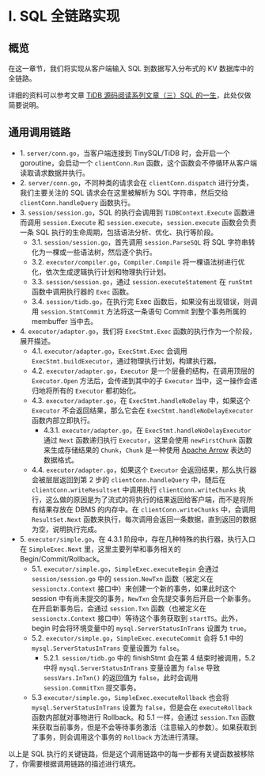 # I. SQL 全链路实现

## 概览

在这一章节，我们将实现从客户端输入 SQL 到数据写入分布式的 KV 数据库中的全链路。

详细的资料可以参考文章 [TiDB 源码阅读系列文章（三）SQL 的一生](https://pingcap.com/blog-cn/tidb-source-code-reading-3)，此处仅做简要说明。

## 通用调用链路

- 1\. `server/conn.go`，当客户端连接到 TinySQL/TiDB 时，会开启一个 goroutine，会启动一个 `clientConn.Run` 函数，这个函数会不停循环从客户端读取请求数据并执行。
- 2\. `server/conn.go`，不同种类的请求会在 `clientConn.dispatch` 进行分类，我们主要关注的 SQL 请求会在这里被解析为 SQL 字符串，然后交给 `clientConn.handleQuery` 函数执行。
- 3\. `session/session.go`，SQL 的执行会调用到 `TiDBContext.Execute` 函数进而调用 `session.Execute` 和 `session.execute`，`session.execute` 函数会负责一条 SQL 执行的生命周期，包括语法分析、优化、执行等阶段。
    - 3.1. `session/session.go`，首先调用 `session.ParseSQL` 将 SQL 字符串转化为一棵或一些语法树，然后逐个执行。 
    - 3.2. `executor/compiler.go`，`Compiler.Compile` 将一棵语法树进行优化，依次生成逻辑执行计划和物理执行计划。
    - 3.3. `session/session.go`，通过 `session.executeStatement` 在 `runStmt` 函数中调用执行器的 `Exec` 函数。
    - 3.4. `session/tidb.go`，在执行完 Exec 函数后，如果没有出现错误，则调用 `session.StmtCommit` 方法将这一条语句 Commit 到整个事务所属的 membuffer 当中去。
- 4\. `executor/adapter.go`，我们将 `ExecStmt.Exec` 函数的执行作为一个阶段，展开描述。
    - 4.1. `executor/adapter.go`，`ExecStmt.Exec` 会调用 `ExecStmt.buildExecutor`，通过物理执行计划，构建执行器。
    - 4.2. `executor/adapter.go`，`Executor` 是一个层叠的结构，在调用顶层的 `Executor.Open` 方法后，会传递到其中的子 `Executor` 当中，这一操作会递归地将所有的 `Executor` 都初始化。
    - 4.3. `executor/adapter.go`，在 `ExecStmt.handleNoDelay` 中，如果这个 `Executor` 不会返回结果，那么它会在 `ExecStmt.handleNoDelayExecutor` 函数内部立即执行。
        - 4.3.1. `executor/adapter.go`，在 `ExecStmt.handleNoDelayExecutor` 通过 `Next` 函数递归执行 `Executor`，这里会使用 `newFirstChunk` 函数来生成存储结果的 `Chunk`，`Chunk` 是一种使用 [Apache Arrow](https://arrow.apache.org/docs/format/Columnar.html#physical-memory-layout) 表达的数据格式。
    - 4.4. `executor/adapter.go`，如果这个 `Executor` 会返回结果，那么执行器会被层层返回到第 2 步的 `clientConn.handleQuery` 中，随后在 `clientConn.writeResultset` 中调用执行 `clientConn.writeChunks` 执行，这么做的原因是为了流式的将执行的结果返回给客户端，而不是将所有结果存放在 DBMS 的内存中。在 `clientConn.writeChunks` 中，会调用 `ResultSet.Next` 函数来执行，每次调用会返回一条数据，直到返回的数据为空，说明执行完成。
- 5\. `executor/simple.go`，在 4.3.1 阶段中，存在几种特殊的执行器，执行入口在 `SimpleExec.Next` 里，这里主要列举和事务相关的 Begin/Commit/Rollback。
    - 5.1. `executor/simple.go`，`SimpleExec.executeBegin` 会通过 `session/session.go` 中的 `session.NewTxn` 函数（被定义在 `sessionctx.Context` 接口中）来创建一个新的事务，如果此时这个 session 中有尚未提交的事务，`NewTxn` 会先提交事务后开启一个新事务。在开启新事务后，会通过 `session.Txn` 函数（也被定义在 `sessionctx.Context` 接口中）等待这个事务获取到 `startTS`。此外，begin 时会将环境变量中的 `mysql.ServerStatusInTrans` 设置为 `true`。
    - 5.2. `executor/simple.go`，`SimpleExec.executeCommit` 会将 5.1 中的 `mysql.ServerStatusInTrans` 变量设置为 `false`。
        - 5.2.1. `session/tidb.go` 中的 finishStmt 会在第 4 结束时被调用，5.2 中将 `mysql.ServerStatusInTrans` 变量设置为 `false` 导致 `sessVars.InTxn()` 的返回值为 `false`，此时会调用 `session.CommitTxn` 提交事务。
    - 5.3 `executor/simple.go`，`SimpleExec.executeRollback` 也会将 `mysql.ServerStatusInTrans` 设置为 `false`，但是会在 `executeRollback` 函数内部就对事物进行 Rollback。和 5.1 一样，会通过 `session.Txn` 函数来获取当前事务，但是不会等待事务激活（注意输入的参数）。如果获取到了事务，则会调用这个事务的 `Rollback` 方法进行清理。

以上是 SQL 执行的关键链路，但是这个调用链路中的每一步都有关键函数被移除了，你需要根据调用链路的描述进行填充。
